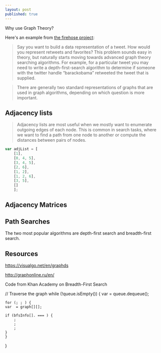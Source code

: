 ```yaml
---
layout: post
published: true
---
```


Why use Graph Theory?

Here's an example from [the firehose project](http://blog.thefirehoseproject.com):

> Say you want to build a data representation of a tweet.  How would you represent retweets and favorites?
This problem sounds easy in theory, but naturally starts moving towards advanced graph theory searching algorithms.  For example, for a particular tweet you may need to write a depth-first-search algorithm to determine if someone with the twitter handle “barackobama” retweeted the tweet that is supplied.



> There are generally two standard representations of graphs that are used in graph algorithms, depending on which question is more important.

## Adjacency lists

> Adjacency lists are most useful when we mostly want to enumerate outgoing edges of each node. This is common in search tasks, where we want to find a path from one node to another or compute the distances between pairs of nodes. 

```javascript
var adjList = [
    [1],
    [0, 4, 5],
    [3, 4, 5],
    [2, 6],
    [1, 2],
    [1, 2, 6],
    [3, 5],
    []
    ];
  ```

## Adjacency Matrices

## Path Searches

The two most popular algorithms are depth-first search and breadth-first search.

## Resources


https://visualgo.net/en/graphds

http://graphonline.ru/en/


Code from Khan Academy on Breadth-First Search

// Traverse the graph
while (!queue.isEmpty()) {
    var  = queue.dequeue();

    for (; ; ) {
	var  = graph[][];

	if (bfsInfo[]. === ) {
	    ;
	    ;
	    ;
	}
    }
}
